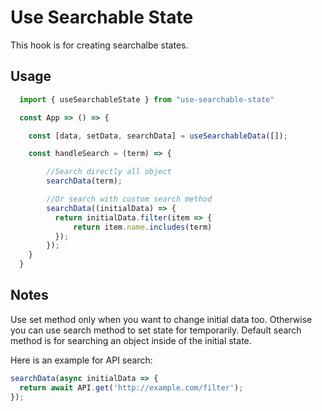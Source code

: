 # Use Searchable State

This hook is for creating searchalbe states.

## Usage

```js
  import { useSearchableState } from "use-searchable-state"

  const App => () => {

    const [data, setData, searchData] = useSearchableData([]);

    const handleSearch = (term) => {

        //Search directly all object
        searchData(term);

        //Or search with custom search method
        searchData((initialData) => {
          return initialData.filter(item => {
              return item.name.includes(term)
          });
        });
    }
  }
```

## Notes

Use set method only when you want to change initial data too. Otherwise you can use search method to set state for temporarily. Default search method is for searching an object inside of the initial state.

Here is an example for API search:

```js
searchData(async initialData => {
  return await API.get('http://example.com/filter');
});
```
